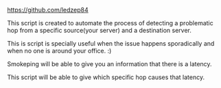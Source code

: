 https://github.com/ledzep84

This script is created to automate the process of detecting
a problematic hop from a specific source(your server) and a
destination server.

This is script is specially useful when the issue happens sporadically
and when no one is around your office. :)

Smokeping will be able to give you an information that there
is a latency.

This script will be able to give which specific hop causes that
latency.
